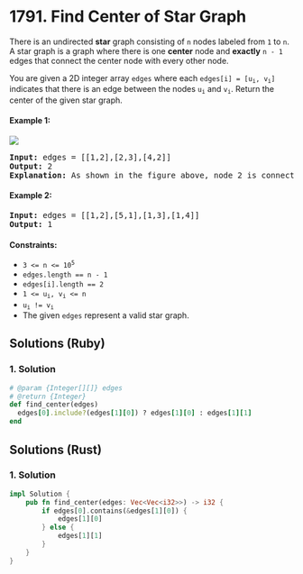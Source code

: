 # 1791. Find Center of Star Graph
There is an undirected **star** graph consisting of `n` nodes labeled from `1` to `n`. A star graph is a graph where there is one **center** node and **exactly** `n - 1` edges that connect the center node with every other node.

You are given a 2D integer array `edges` where each <code>edges[i] = [u<sub>i</sub>, v<sub>i</sub>]</code> indicates that there is an edge between the nodes <code>u<sub>i</sub></code> and <code>v<sub>i</sub></code>. Return the center of the given star graph.

#### Example 1:
![](https://assets.leetcode.com/uploads/2021/02/24/star_graph.png)
<pre>
<strong>Input:</strong> edges = [[1,2],[2,3],[4,2]]
<strong>Output:</strong> 2
<strong>Explanation:</strong> As shown in the figure above, node 2 is connected to every other node, so 2 is the center.
</pre>

#### Example 2:
<pre>
<strong>Input:</strong> edges = [[1,2],[5,1],[1,3],[1,4]]
<strong>Output:</strong> 1
</pre>

#### Constraints:
* <code>3 <= n <= 10<sup>5</sup></code>
* `edges.length == n - 1`
* `edges[i].length == 2`
* <code>1 <= u<sub>i</sub>, v<sub>i</sub> <= n</code>
* <code>u<sub>i</sub> != v<sub>i</sub></code>
* The given `edges` represent a valid star graph.

## Solutions (Ruby)

### 1. Solution
```Ruby
# @param {Integer[][]} edges
# @return {Integer}
def find_center(edges)
  edges[0].include?(edges[1][0]) ? edges[1][0] : edges[1][1]
end
```

## Solutions (Rust)

### 1. Solution
```Rust
impl Solution {
    pub fn find_center(edges: Vec<Vec<i32>>) -> i32 {
        if edges[0].contains(&edges[1][0]) {
            edges[1][0]
        } else {
            edges[1][1]
        }
    }
}
```
